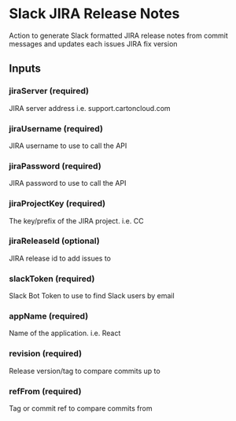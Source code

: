 # Slack JIRA Release Notes
Action to generate Slack formatted JIRA release notes from commit messages and updates each issues JIRA fix version

## Inputs

### jiraServer (required)
JIRA server address i.e. support.cartoncloud.com

### jiraUsername (required)
JIRA username to use to call the API

### jiraPassword (required)
JIRA password to use to call the API

### jiraProjectKey (required)
The key/prefix of the JIRA project. i.e. CC

### jiraReleaseId (optional)
JIRA release id to add issues to

### slackToken (required)
Slack Bot Token to use to find Slack users by email

### appName (required)
Name of the application. i.e. React

### revision (required)
Release version/tag to compare commits up to

### refFrom (required)
Tag or commit ref to compare commits from
